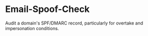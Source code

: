 # Email-Spoof-Check
Audit a domain's SPF/DMARC record, particularly for overtake and impersonation conditions.
